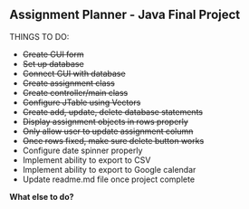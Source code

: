 ## Assignment Planner - Java Final Project

THINGS TO DO:

- ~~Create GUI form~~
- ~~Set up database~~
- ~~Connect GUI with database~~ 
- ~~Create assignment class~~
- ~~Create controller/main class~~ 
- ~~Configure JTable using Vectors~~
- ~~Create add, update, delete database statements~~
- ~~Display assignment objects in rows properly~~
- ~~Only allow user to update assignment column~~
- ~~Once rows fixed, make sure delete button works~~
- Configure date spinner properly
- Implement ability to export to CSV 
- Implement ability to export to Google calendar
- Update readme.md file once project complete

**What else to do?**